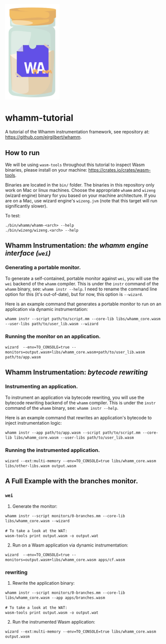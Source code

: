 <picture>
  <img width="175" alt="The logo for whamm!. Shows a spice jar with the WebAssembly logo, but with the 'h' and 'mm' letters written in between the 'wa' to spell 'whamm'."  src="/logos/whamm!_logo.png">
</picture>

# whamm-tutorial
A tutorial of the Whamm instrumentation framework, see repository at: https://github.com/ejrgilbert/whamm.

## How to run

We will be using `wasm-tools` throughout this tutorial to inspect Wasm binaries, please install on your machine: https://crates.io/crates/wasm-tools.

Binaries are located in the `bin/` folder.
The binaries in this repository only work on Mac or linux machines.
Choose the appropriate `whamm` and `wizeng` (wizard engine) binary for you based on your machine architecture.
If you are on a Mac, use wizard engine's `wizeng.jvm` (note that this target will run significantly slower).

To test:
```shell
./bin/whamm/whamm-<arch> --help
./bin/wizeng/wizeng.<arch> --help
```

## Whamm Instrumentation: _the whamm engine interface (`wei`)_

### Generating a portable monitor.
To generate a self-contained, portable monitor against `wei`, you will use the `wei` backend of the `whamm` compiler.
This is under the `instr` command of the `whamm` binary, see: `whamm instr --help`.
I need to rename the command line option for this (it's out-of-date), but for now, this option is `--wizard`.

Here is an example command that generates a portable monitor to run on an application via dynamic instrumentation:
```shell
whamm instr --script path/to/script.mm --core-lib libs/whamm_core.wasm --user-libs path/to/user_lib.wasm --wizard
```

### Running the monitor on an application.
```shell
wizard  --env=TO_CONSOLE=true --monitors=output.wasm+libs/whamm_core.wasm+path/to/user_lib.wasm path/to/app.wasm
```

##  Whamm Instrumentation: _bytecode rewriting_

### Instrumenting an application.
To instrument an application via bytecode rewriting, you will use the bytecode rewriting backend of the `whamm` compiler.
This is under the `instr` command of the `whamm` binary, see: `whamm instr --help`.

Here is an example command that rewrites an application's bytecode to inject instrumentation logic:
```shell
whamm instr --app path/to/app.wasm --script path/to/script.mm --core-lib libs/whamm_core.wasm --user-libs path/to/user_lib.wasm
```

### Running the instrumented application.
```shell
wizard --ext:multi-memory --env=TO_CONSOLE=true libs/whamm_core.wasm libs/other-libs.wasm output.wasm
```


## A Full Example with the branches monitor.

### `wei`

1) Generate the monitor:
```shell
whamm instr --script monitors/0-branches.mm --core-lib libs/whamm_core.wasm --wizard

# To take a look at the WAT:
wasm-tools print output.wasm -o output.wat
```

2) Run on a Wasm application via dynamic instrumentation:
```shell
wizard  --env=TO_CONSOLE=true --monitors=output.wasm+libs/whamm_core.wasm apps/cf.wasm
```

### rewriting

1) Rewrite the application binary:
```shell
whamm instr --script monitors/0-branches.mm --core-lib libs/whamm_core.wasm --app apps/branches.wasm

# To take a look at the WAT:
wasm-tools print output.wasm -o output.wat
```

2) Run the instrumented Wasm application:
```shell
wizard --ext:multi-memory --env=TO_CONSOLE=true libs/whamm_core.wasm output.wasm
```

